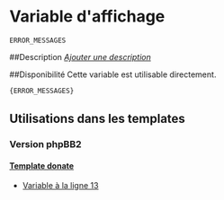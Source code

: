 # Variable d'affichage
```
ERROR_MESSAGES
```


##Description
[*Ajouter une description*](https://fa-tvars.appspot.com/var/ERROR_MESSAGES)

##Disponibilité
Cette variable est utilisable directement.

```html
{ERROR_MESSAGES}
```

## Utilisations dans les templates

### Version phpBB2

#### [Template donate](subsilver/donate.md#readme)
* [Variable &agrave; la ligne 13](../subsilver/donate.tpl#L13)